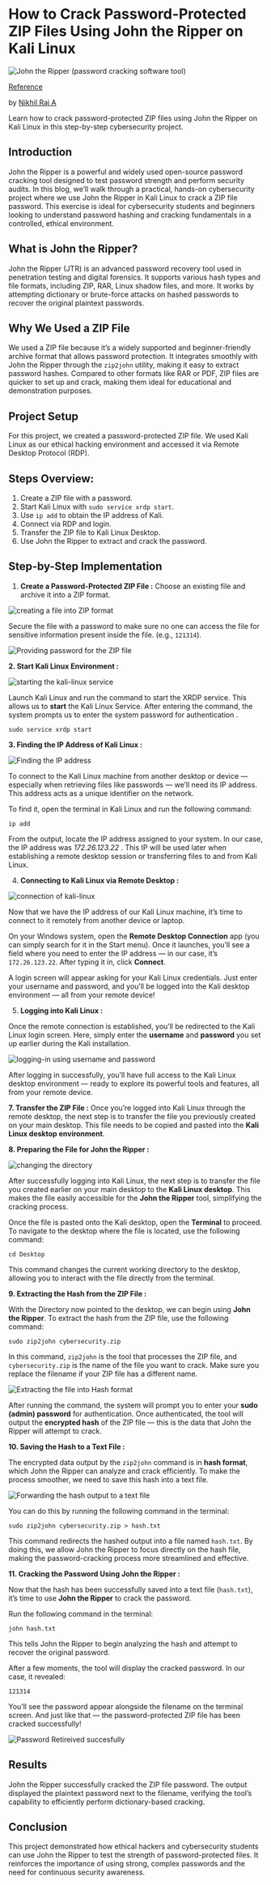 **How to Crack Password-Protected ZIP Files Using John the Ripper on Kali Linux**
=================================================================================

![John the Ripper (password cracking software tool)](https://miro.medium.com/v2/resize:fit:1400/format:webp/1*nZLDI_59a-To0cxhBboH5Q.png)

[Reference](https://medium.com/@nikhilsiri2003/how-to-crack-password-protected-zip-files-using-john-the-ripper-on-kali-linux-2a5b46fdc1de)

by [Nikhil Raj A](https://medium.com/@nikhilsiri2003?source=post_page---byline--2a5b46fdc1de---------------------------------------)


Learn how to crack password-protected ZIP files using John the Ripper on Kali Linux in this step-by-step cybersecurity project.

**Introduction**
----------------

John the Ripper is a powerful and widely used open-source password cracking tool designed to test password strength and perform security audits. In this blog, we’ll walk through a practical, hands-on cybersecurity project where we use John the Ripper in Kali Linux to crack a ZIP file password. This exercise is ideal for cybersecurity students and beginners looking to understand password hashing and cracking fundamentals in a controlled, ethical environment.

**What is John the Ripper?**
----------------------------

John the Ripper (JTR) is an advanced password recovery tool used in penetration testing and digital forensics. It supports various hash types and file formats, including ZIP, RAR, Linux shadow files, and more. It works by attempting dictionary or brute-force attacks on hashed passwords to recover the original plaintext passwords.

Why We Used a ZIP File
----------------------

We used a ZIP file because it’s a widely supported and beginner-friendly archive format that allows password protection. It integrates smoothly with John the Ripper through the `zip2john` utility, making it easy to extract password hashes. Compared to other formats like RAR or PDF, ZIP files are quicker to set up and crack, making them ideal for educational and demonstration purposes.

**Project Setup**
-----------------

For this project, we created a password-protected ZIP file. We used Kali Linux as our ethical hacking environment and accessed it via Remote Desktop Protocol (RDP).

**Steps Overview:**
-------------------

1.  Create a ZIP file with a password.
2.  Start Kali Linux with `sudo service xrdp start`.
3.  Use `ip add` to obtain the IP address of Kali.
4.  Connect via RDP and login.
5.  Transfer the ZIP file to Kali Linux Desktop.
6.  Use John the Ripper to extract and crack the password.

**Step-by-Step Implementation**
-------------------------------

1.  **Create a Password-Protected ZIP File :**
    Choose an existing file and archive it into a ZIP format.

![creating a file into ZIP format](https://miro.medium.com/v2/resize:fit:1400/format:webp/1*fKKbukPRYOtHm_fVoyclAg.jpeg)

Secure the file with a password to make sure no one can access the file for sensitive information present inside the file. (e.g., `121314`).

![Providing password for the ZIP file](https://miro.medium.com/v2/resize:fit:1400/format:webp/1*Yr4wgxe8IULY1ivdnXEy0w.jpeg)

**2. Start Kali Linux Environment :**

![starting the kali-linux service](https://miro.medium.com/v2/resize:fit:1400/format:webp/1*CLVH1MR6jnHrS3ubrOxgkg.png)

Launch Kali Linux and run the command to start the XRDP service. This allows us to **start** the Kali Linux Service. After entering the command, the system prompts us to enter the system password for authentication .

```
sudo service xrdp start
```

**3. Finding the IP Address of Kali Linux :**

![Finding the IP address](https://miro.medium.com/v2/resize:fit:1400/format:webp/1*2wt-X4kpkk22Bydgo5cr8Q.png)

To connect to the Kali Linux machine from another desktop or device — especially when retrieving files like passwords — we’ll need its IP address. This address acts as a unique identifier on the network.

To find it, open the terminal in Kali Linux and run the following command:

```
ip add
```

From the output, locate the IP address assigned to your system. In our case, the IP address was _172.26.123.22_ . This IP will be used later when establishing a remote desktop session or transferring files to and from Kali Linux.

4. **Connecting to Kali Linux via Remote Desktop :**

![connection of kali-linux](https://miro.medium.com/v2/resize:fit:916/format:webp/1*SOmeEkb1zHl2OfMo7hP8kg.png)

Now that we have the IP address of our Kali Linux machine, it’s time to connect to it remotely from another device or laptop.

On your Windows system, open the **Remote Desktop Connection** app (you can simply search for it in the Start menu). Once it launches, you’ll see a field where you need to enter the IP address — in our case, it’s `172.26.123.22`. After typing it in, click **Connect**.

A login screen will appear asking for your Kali Linux credentials. Just enter your username and password, and you’ll be logged into the Kali desktop environment — all from your remote device!

5. **Logging into Kali Linux :**

Once the remote connection is established, you’ll be redirected to the Kali Linux login screen. Here, simply enter the **username** and **password** you set up earlier during the Kali installation.

![logging-in using username and password](https://miro.medium.com/v2/resize:fit:1204/format:webp/1*z8xzEisWhdlJVA52-2iJQQ.png)

After logging in successfully, you’ll have full access to the Kali Linux desktop environment — ready to explore its powerful tools and features, all from your remote device.

**7. Transfer the ZIP File :**
Once you’re logged into Kali Linux through the remote desktop, the next step is to transfer the file you previously created on your main desktop. This file needs to be copied and pasted into the **Kali Linux desktop environment**.

**8. Preparing the File for John the Ripper :**

![changing the directory](https://miro.medium.com/v2/resize:fit:1400/format:webp/1*cAquEBD5pmkiyjzl8vVUfQ.png)

After successfully logging into Kali Linux, the next step is to transfer the file you created earlier on your main desktop to the **Kali Linux desktop**. This makes the file easily accessible for the **John the Ripper** tool, simplifying the cracking process.

Once the file is pasted onto the Kali desktop, open the **Terminal** to proceed. To navigate to the desktop where the file is located, use the following command:

```
cd Desktop
```

This command changes the current working directory to the desktop, allowing you to interact with the file directly from the terminal.

**9. Extracting the Hash from the ZIP File :**

With the Directory now pointed to the desktop, we can begin using **John the Ripper**. To extract the hash from the ZIP file, use the following command:

```
sudo zip2john cybersecurity.zip
```

In this command, `zip2john` is the tool that processes the ZIP file, and `cybersecurity.zip` is the name of the file you want to crack. Make sure you replace the filename if your ZIP file has a different name.

![Extracting the file into Hash format](https://miro.medium.com/v2/resize:fit:1400/format:webp/1*JWn62k_wkcF3jT1UrBvvGA.png)

After running the command, the system will prompt you to enter your **sudo (admin) password** for authentication. Once authenticated, the tool will output the **encrypted hash** of the ZIP file — this is the data that John the Ripper will attempt to crack.

**10. Saving the Hash to a Text File :**

The encrypted data output by the `zip2john` command is in **hash format**, which John the Ripper can analyze and crack efficiently. To make the process smoother, we need to save this hash into a text file.

![Forwarding the hash output to a text file](https://miro.medium.com/v2/resize:fit:1400/format:webp/1*9a5wGyJNDvSpqcGnqfi0Cw.png)

You can do this by running the following command in the terminal:

```
sudo zip2john cybersecurity.zip > hash.txt
```

This command redirects the hashed output into a file named `hash.txt`. By doing this, we allow John the Ripper to focus directly on the hash file, making the password-cracking process more streamlined and effective.

**11. Cracking the Password Using John the Ripper :**

Now that the hash has been successfully saved into a text file (`hash.txt`), it’s time to use **John the Ripper** to crack the password.

Run the following command in the terminal:

```
john hash.txt
```

This tells John the Ripper to begin analyzing the hash and attempt to recover the original password.

After a few moments, the tool will display the cracked password. In our case, it revealed:

```
121314
```

You’ll see the password appear alongside the filename on the terminal screen. And just like that — the password-protected ZIP file has been cracked successfully!

![Password Retireived succesfully](https://miro.medium.com/v2/resize:fit:1400/format:webp/1*V_CPk6qH4XeAkGMAXTDRag.png)

**Results**
-----------

John the Ripper successfully cracked the ZIP file password. The output displayed the plaintext password next to the filename, verifying the tool’s capability to efficiently perform dictionary-based cracking.

**Conclusion**
--------------

This project demonstrated how ethical hackers and cybersecurity students can use John the Ripper to test the strength of password-protected files. It reinforces the importance of using strong, complex passwords and the need for continuous security awareness.
